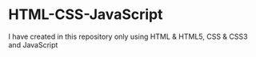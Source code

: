 # HTML-CSS-JavaScript
I have created in this repository only using HTML &amp; HTML5, CSS &amp; CSS3 and JavaScript
